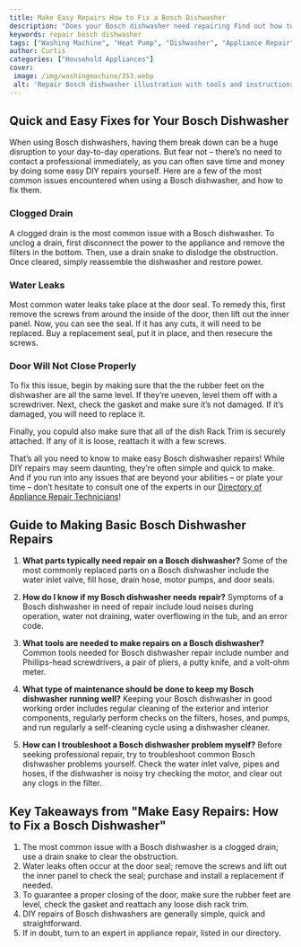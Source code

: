 ```yaml
---
title: Make Easy Repairs How to Fix a Bosch Dishwasher
description: "Does your Bosch dishwasher need repairing Find out how to make easy repairs with these helpful tips Learn the basics and troubleshoot your dishwasher today"
keywords: repair bosch dishwasher
tags: ["Washing Machine", "Heat Pump", "Dishwasher", "Appliance Repair", "Kitchen Appliances", "Clean Appliance", "Appliance Brand"]
author: Curtis
categories: ["Household Appliances"]
cover: 
 image: /img/washingmachine/353.webp
 alt: 'Repair Bosch dishwasher illustration with tools and instructions'
---
```

## Quick and Easy Fixes for Your Bosch Dishwasher
When using Bosch dishwashers, having them break down can be a huge disruption to your day-to-day operations. But fear not – there’s no need to contact a professional immediately, as you can often save time and money by doing some easy DIY repairs yourself. Here are a few of the most common issues encountered when using a Bosch dishwasher, and how to fix them.

### Clogged Drain
A clogged drain is the most common issue with a Bosch dishwasher. To unclog a drain, first disconnect the power to the appliance and remove the filters in the bottom. Then, use a drain snake to dislodge the obstruction. Once cleared, simply reassemble the dishwasher and restore power.

### Water Leaks
Most common water leaks take place at the door seal. To remedy this, first remove the screws from around the inside of the door, then lift out the inner panel. Now, you can see the seal. If it has any cuts, it will need to be replaced. Buy a replacement seal, put it in place, and then resecure the screws.

### Door Will Not Close Properly
To fix this issue, begin by making sure that the the rubber feet on the dishwasher are all the same level. If they’re uneven, level them off with a screwdriver. Next, check the gasket and make sure it’s not damaged. If it’s damaged, you will need to replace it.

Finally, you copuld also make sure that all of the dish Rack Trim is securely attached. If any of it is loose, reattach it with a few screws.

That’s all you need to know to make easy Bosch dishwasher repairs! While DIY repairs may seem daunting, they’re often simple and quick to make. And if you run into any issues that are beyond your abilities – or plate your time – don’t hesitate to consult one of the experts in our [Directory of Appliance Repair Technicians](./pages/appliance-repair-technicians)!

## Guide to Making Basic Bosch Dishwasher Repairs

1. **What parts typically need repair on a Bosch dishwasher?** Some of the most commonly replaced parts on a Bosch dishwasher include the water inlet valve, fill hose, drain hose, motor pumps, and door seals.

2. **How do I know if my Bosch dishwasher needs repair?** Symptoms of a Bosch dishwasher in need of repair include loud noises during operation, water not draining, water overflowing in the tub, and an error code.

3. **What tools are needed to make repairs on a Bosch dishwasher?** Common tools needed for Bosch dishwasher repair include number and Phillips-head screwdrivers, a pair of pliers, a putty knife, and a volt-ohm meter.

4. **What type of maintenance should be done to keep my Bosch dishwasher running well?** Keeping your Bosch dishwasher in good working order includes regular cleaning of the exterior and interior components, regularly perform checks on the filters, hoses, and pumps, and run regularly a self-cleaning cycle using a dishwasher cleaner.

5. **How can I troubleshoot a Bosch dishwasher problem myself?** Before seeking professional repair, try to troubleshoot common Bosch dishwasher problems yourself. Check the water inlet valve, pipes and hoses, if the dishwasher is noisy try checking the motor, and clear out any clogs in the filter.

## Key Takeaways from "Make Easy Repairs: How to Fix a Bosch Dishwasher"
1. The most common issue with a Bosch dishwasher is a clogged drain; use a drain snake to clear the obstruction.
2. Water leaks often occur at the door seal; remove the screws and lift out the inner panel to check the seal; purchase and install a replacement if needed.
3. To guarantee a proper closing of the door, make sure the rubber feet are level, check the gasket and reattach any loose dish rack trim.
4. DIY repairs of Bosch dishwashers are generally simple, quick and straightforward.
5. If in doubt, turn to an expert in appliance repair, listed in our directory.
